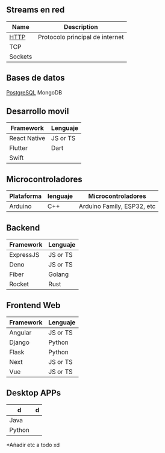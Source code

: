 
## Streams en red
|Name|Description|
|--|--|
| [HTTP](https://www.youtube.com/watch?v=2JYT5f2isg4)|Protocolo principal de internet  |
|TCP||
|Sockets


## Bases de datos
[PostgreSQL](https://www.youtube.com/playlist?list=PL49mtc79R0IPOUl9RhoawGnf6EOWkV7Ev)
MongoDB
## Desarrollo movil
|Framework| Lenguaje |
|--|--|
|React Native| JS or TS |
|Flutter | Dart |
|Swift||

## Microcontroladores
|Plataforma|lenguaje|Microcontroladores|
|--|--|--|
|Arduino|C++|Arduino Family, ESP32, etc  |

## Backend
|Framework|Lenguaje|
|--|--|
|ExpressJS|JS or TS|
|Deno|JS or TS|
|Fiber|Golang|
|Rocket|Rust|

## Frontend Web
|Framework|Lenguaje  |
|--|--|
|Angular|JS or TS |
|Django|Python|
|Flask|Python|
|Next|JS or TS|
|Vue|JS or TS|

## Desktop APPs
|d|d|
|--|--|
|Java||
|Python||

*Añadir etc a todo xd
